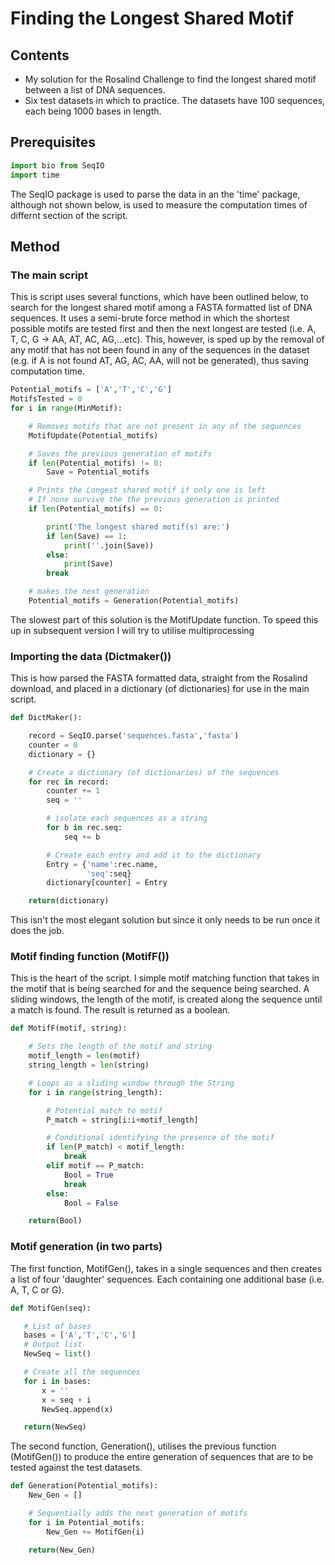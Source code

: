 # Finding the Longest Shared Motif
## Contents
- My solution for the Rosalind Challenge to find the longest shared motif between a list of DNA sequences.
- Six test datasets in which to practice. The datasets have 100 sequences, each being 1000 bases in length.

## Prerequisites
```python
import bio from SeqIO
import time
```
The SeqIO package is used to parse the data in an the 'time' package, although not shown below, is used to measure the computation times of differnt section of the script.
## Method
### The main script
This is script uses several functions, which have been outlined below, to search for the longest shared motif among a FASTA formatted list of DNA sequences. It uses a semi-brute force method in which the shortest possible motifs are tested first and then the next longest are tested (i.e. A, T, C, G -> AA, AT, AC, AG,...etc). This, however, is sped up by the removal of any motif that has not been found in any of the sequences in the dataset (e.g. if A is not found AT, AG, AC, AA, will not be generated), thus saving computation time.
```python
Potential_motifs = ['A','T','C','G']
MotifsTested = 0
for i in range(MinMotif):

    # Removes motifs that are not present in any of the sequences
    MotifUpdate(Potential_motifs)

    # Saves the previous generation of motifs
    if len(Potential_motifs) != 0:
        Save = Potential_motifs

    # Prints the Longest shared motif if only one is left
    # If none survive the the previous generation is printed
    if len(Potential_motifs) == 0:

        print('The longest shared motif(s) are:')
        if len(Save) == 1:
            print(''.join(Save))
        else:
            print(Save)
        break

    # makes the next generation
    Potential_motifs = Generation(Potential_motifs)
```
The slowest part of this solution is the MotifUpdate function. To speed this up in subsequent version I will try to utilise multiprocessing
### Importing the data (Dictmaker())
This is how parsed the FASTA formatted data, straight from the Rosalind download, and placed in a dictionary (of dictionaries) for use in the main script.
```python
def DictMaker():

    record = SeqIO.parse('sequences.fasta','fasta')
    counter = 0
    dictionary = {}

    # Create a dictionary (of dictionaries) of the sequences
    for rec in record:
        counter += 1
        seq = ''

        # isolate each sequences as a string
        for b in rec.seq:
            seq += b

        # Create each entry and add it to the dictionary
        Entry = {'name':rec.name,
                 'seq':seq}
        dictionary[counter] = Entry

    return(dictionary)
```
This isn't the most elegant solution but since it only needs to be run once it does the job.

### Motif finding function (MotifF())
This is the heart of the script. I simple motif matching function that takes in the motif that is being searched for and the sequence being searched. A sliding windows, the length of the motif, is created along the sequence until a match is found. The result is returned as a boolean.
```python
def MotifF(motif, string):

    # Sets the length of the motif and string
    motif_length = len(motif)
    string_length = len(string)

    # Loops as a sliding window through the String
    for i in range(string_length):

        # Potential match to motif
        P_match = string[i:i+motif_length]

        # Conditional identifying the presence of the motif
        if len(P_match) < motif_length:
            break
        elif motif == P_match:
            Bool = True
            break
        else:
            Bool = False

    return(Bool)
```
### Motif generation (in two parts)
 The first function, MotifGen(), takes in a single sequences and then creates a list of four 'daughter' sequences. Each containing one additional base (i.e. A, T, C or G).

 ```python
 def MotifGen(seq):

    # List of bases
    bases = ['A','T','C','G']
    # Output list
    NewSeq = list()

    # Create all the sequences
    for i in bases:
        x = ''
        x = seq + i
        NewSeq.append(x)

    return(NewSeq)
```
The second function, Generation(), utilises the previous function (MotifGen()) to produce the entire generation of sequences that are to be tested against the test datasets.

```python
def Generation(Potential_motifs):
    New_Gen = []

    # Sequentially adds the next generation of motifs
    for i in Potential_motifs:
        New_Gen += MotifGen(i)

    return(New_Gen)
```
